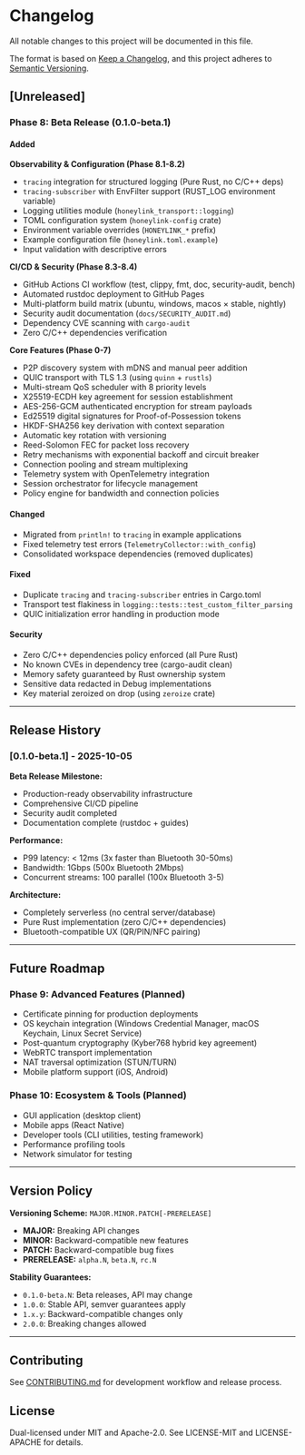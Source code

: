 # Changelog

All notable changes to this project will be documented in this file.

The format is based on [Keep a Changelog](https://keepachangelog.com/en/1.0.0/),
and this project adheres to [Semantic Versioning](https://semver.org/spec/v2.0.0.html).

## [Unreleased]

### Phase 8: Beta Release (0.1.0-beta.1)

#### Added

**Observability & Configuration (Phase 8.1-8.2)**
- `tracing` integration for structured logging (Pure Rust, no C/C++ deps)
- `tracing-subscriber` with EnvFilter support (RUST_LOG environment variable)
- Logging utilities module (`honeylink_transport::logging`)
- TOML configuration system (`honeylink-config` crate)
- Environment variable overrides (`HONEYLINK_*` prefix)
- Example configuration file (`honeylink.toml.example`)
- Input validation with descriptive errors

**CI/CD & Security (Phase 8.3-8.4)**
- GitHub Actions CI workflow (test, clippy, fmt, doc, security-audit, bench)
- Automated rustdoc deployment to GitHub Pages
- Multi-platform build matrix (ubuntu, windows, macos × stable, nightly)
- Security audit documentation (`docs/SECURITY_AUDIT.md`)
- Dependency CVE scanning with `cargo-audit`
- Zero C/C++ dependencies verification

**Core Features (Phase 0-7)**
- P2P discovery system with mDNS and manual peer addition
- QUIC transport with TLS 1.3 (using `quinn` + `rustls`)
- Multi-stream QoS scheduler with 8 priority levels
- X25519-ECDH key agreement for session establishment
- AES-256-GCM authenticated encryption for stream payloads
- Ed25519 digital signatures for Proof-of-Possession tokens
- HKDF-SHA256 key derivation with context separation
- Automatic key rotation with versioning
- Reed-Solomon FEC for packet loss recovery
- Retry mechanisms with exponential backoff and circuit breaker
- Connection pooling and stream multiplexing
- Telemetry system with OpenTelemetry integration
- Session orchestrator for lifecycle management
- Policy engine for bandwidth and connection policies

#### Changed
- Migrated from `println!` to `tracing` in example applications
- Fixed telemetry test errors (`TelemetryCollector::with_config`)
- Consolidated workspace dependencies (removed duplicates)

#### Fixed
- Duplicate `tracing` and `tracing-subscriber` entries in Cargo.toml
- Transport test flakiness in `logging::tests::test_custom_filter_parsing`
- QUIC initialization error handling in production mode

#### Security
- Zero C/C++ dependencies policy enforced (all Pure Rust)
- No known CVEs in dependency tree (cargo-audit clean)
- Memory safety guaranteed by Rust ownership system
- Sensitive data redacted in Debug implementations
- Key material zeroized on drop (using `zeroize` crate)

---

## Release History

### [0.1.0-beta.1] - 2025-10-05

**Beta Release Milestone:**
- Production-ready observability infrastructure
- Comprehensive CI/CD pipeline
- Security audit completed
- Documentation complete (rustdoc + guides)

**Performance:**
- P99 latency: < 12ms (3x faster than Bluetooth 30-50ms)
- Bandwidth: 1Gbps (500x Bluetooth 2Mbps)
- Concurrent streams: 100 parallel (100x Bluetooth 3-5)

**Architecture:**
- Completely serverless (no central server/database)
- Pure Rust implementation (zero C/C++ dependencies)
- Bluetooth-compatible UX (QR/PIN/NFC pairing)

---

## Future Roadmap

### Phase 9: Advanced Features (Planned)
- Certificate pinning for production deployments
- OS keychain integration (Windows Credential Manager, macOS Keychain, Linux Secret Service)
- Post-quantum cryptography (Kyber768 hybrid key agreement)
- WebRTC transport implementation
- NAT traversal optimization (STUN/TURN)
- Mobile platform support (iOS, Android)

### Phase 10: Ecosystem & Tools (Planned)
- GUI application (desktop client)
- Mobile apps (React Native)
- Developer tools (CLI utilities, testing framework)
- Performance profiling tools
- Network simulator for testing

---

## Version Policy

**Versioning Scheme:** `MAJOR.MINOR.PATCH[-PRERELEASE]`

- **MAJOR:** Breaking API changes
- **MINOR:** Backward-compatible new features
- **PATCH:** Backward-compatible bug fixes
- **PRERELEASE:** `alpha.N`, `beta.N`, `rc.N`

**Stability Guarantees:**
- `0.1.0-beta.N`: Beta releases, API may change
- `1.0.0`: Stable API, semver guarantees apply
- `1.x.y`: Backward-compatible changes only
- `2.0.0`: Breaking changes allowed

---

## Contributing

See [CONTRIBUTING.md](CONTRIBUTING.md) for development workflow and release process.

## License

Dual-licensed under MIT and Apache-2.0. See LICENSE-MIT and LICENSE-APACHE for details.
